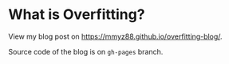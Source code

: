 # What is Overfitting? 

View my blog post on https://mmyz88.github.io/overfitting-blog/. 

Source code of the blog is on `gh-pages` branch. 
